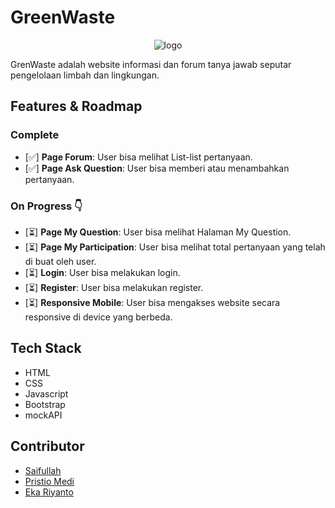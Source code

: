 # GreenWaste
<div style="text-align:center">
  
![logo](https://github.com/FS-16/greenwaste/assets/73381115/dd33adec-a447-439b-814d-925d822f8559)

</div>
GrenWaste adalah website informasi dan forum tanya jawab seputar pengelolaan limbah dan lingkungan.

## Features & Roadmap

### Complete
- [✅] **Page Forum**: User bisa melihat List-list pertanyaan.
- [✅] **Page Ask Question**: User bisa memberi atau menambahkan pertanyaan.
  

### On Progress 👇
- [⏳] **Page My Question**: User bisa melihat Halaman My Question.
- [⏳] **Page My Participation**: User bisa melihat total pertanyaan yang telah di buat oleh user.
- [⏳] **Login**: User bisa melakukan login.
- [⏳] **Register**: User bisa melakukan register.
- [⏳] **Responsive Mobile**: User bisa mengakses website secara responsive di device yang berbeda.

## Tech Stack
- HTML
- CSS
- Javascript
- Bootstrap
- mockAPI

## Contributor
- [Saifullah](https://github.com/koreoxy)
- [Pristio Medi](https://github.com/Pristio205)
- [Eka Riyanto](https://github.com/ekariyanto)
  

